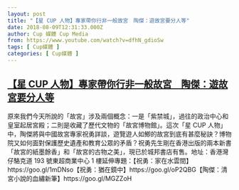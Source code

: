 ```yaml
---
layout: post
title: "【星 CUP 人物】專家帶你行非一般故宮　陶傑：遊故宮要分人等"
date: 2018-08-09T12:31:33.000Z
author: Cup 媒體 Cup Media
from: https://www.youtube.com/watch?v=dfhN_gdioSw
tags: [ Cup媒體 ]
categories: [ Cup媒體 ]
---
```

<!--1533817893000-->
[【星 CUP 人物】專家帶你行非一般故宮　陶傑：遊故宮要分人等](https://www.youtube.com/watch?v=dfhN_gdioSw)
------

<div>
原來我們今天所說的「故宮」涉及兩個概念：一是「紫禁城」，過往的政治中心和皇室起居宮殿；二則是收藏了歷代文物的「故宮博物館」。這次「星 CUP 人物」中，陶傑將與中國故宮專家祝勇詳談，遊覽遊人如鯽的故宮到底有甚麼秘訣？博物院又如何面對保護歷史遺產和教育公眾的矛盾？祝勇先生剛在香港出版的兩本新書「故宮的紙墨餘香」和「故宮的古物之美」，現已於城邦書店有售。地址：香港灣仔駱克道 193 號東超商業中心 1 樓延伸專題：【祝勇：家在水雲間】https://goo.gl/1mDNso【祝勇：猶在鏡中】https://goo.gl/oP2QBG【陶傑：清宮小說的血繡新筆】https://goo.gl/MGZZoH
</div>
